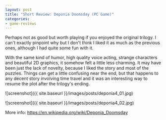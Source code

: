 ```yaml
---
layout: post
title: "Short Review: Deponia Doomsday (PC Game)"
categories:
- game-reviews
---
```


<p>
Perhaps not as good but worth playing if you enjoyed the original trilogy. I can't exactly pinpoint why but I don't think I liked it as much as the previous ones, although I had quite some fun with it. 
</p>

<p>
With the same kind of humor, high quality voice acting, strange characters and beautiful 2D graphics, it somehow felt a little less charming. It may have been just the lack of novelty, because I liked the story and most of the puzzles. Things can get a little confusing near the end, but that happens to any decent story involving time travel and it was an interesting way to resume the plot after the trilogy's ending.
</p>


![screenshot]({{ site.baseurl }}/images/posts/deponia4_01.jpg)

![screenshot]({{ site.baseurl }}/images/posts/deponia4_02.jpg)


<p>More info: <a href="https://en.wikipedia.org/wiki/Deponia_Doomsday">https://en.wikipedia.org/wiki/Deponia_Doomsday</a><p>
